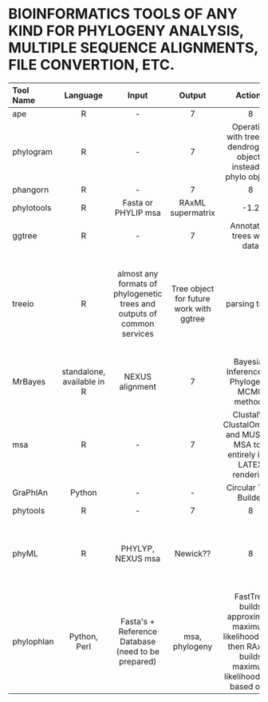 # BIOINFORMATICS TOOLS OF ANY KIND FOR PHYLOGENY ANALYSIS, MULTIPLE SEQUENCE ALIGNMENTS, FILE CONVERTION, ETC.

| Tool Name | Language | Input | Output | Actions | Comments |
|:---|:---:|:---:|:---:|:---:|:---:|
| ape | R | - | 7 | 8 | 9 |
| phylogram | R | - | 7 | Operation with trees as dendrogram objects instead of phylo objects | 9 |
| phangorn | R | - | 7 | 8 | 9 |
| phylotools | R | Fasta or PHYLIP msa | RAxML supermatrix | -1.2 | -1.7 |
| ggtree | R | - | 7 | Annotating trees with data | [Manual](https://guangchuangyu.github.io/ggtree-book/chapter-ggtree.html) |
| treeio | R | almost any formats of phylogenetic trees and outputs of common services | Tree object for future work with ggtree | parsing trees | BEAST, RAxML, HyPhy, PAML, pplacer, RevBayes, FPA, PHYLODOG, phyloT, r8s, ... |
| MrBayes | standalone, available in R | NEXUS alignment | 7 | Bayesian Inference for Phylogeny, MCMC methods | 9 |
| msa | R | - | 7 | ClustalW, ClustalOmega, and MUSCLE MSA tool entirely in R, LATEX rendering | Beautiful DRAWINGS of MSA |
| GraPhlAn | Python | - | - | Circular Tree Builder | phylophlan uses it |
| phytools | R | - | 7 | 8 | 9 |
| phyML | R | PHYLYP, NEXUS msa | Newick?? | 8 | Doesn't work for >4000 sequences, Various models of substitution  |
| phylophlan | Python, Perl | Fasta's + Reference Database (need to be prepared) | msa, phylogeny | FastTree builds approximate maximum likelihood tree, then RAxML builds maximum likelihood tree based on it | Python interface!!! |
